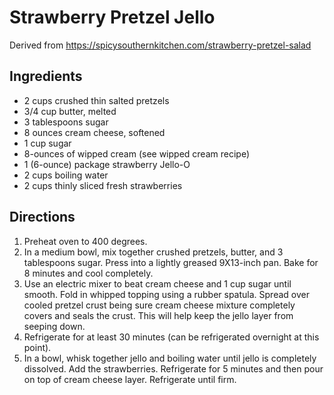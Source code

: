 # Strawberry Pretzel Jello

Derived from https://spicysouthernkitchen.com/strawberry-pretzel-salad

## Ingredients
- 2 cups crushed thin salted pretzels
- 3/4 cup butter, melted
- 3 tablespoons sugar
- 8 ounces cream cheese, softened
- 1 cup sugar
- 8-ounces of wipped cream (see wipped cream recipe)
- 1 (6-ounce) package strawberry Jello-O
- 2 cups boiling water
- 2 cups thinly sliced fresh strawberries

## Directions

1. Preheat oven to 400 degrees.
1. In a medium bowl, mix together crushed pretzels, butter, and 3 tablespoons sugar. Press into a lightly greased 9X13-inch pan. Bake for 8 minutes and cool completely.
1. Use an electric mixer to beat cream cheese and 1 cup sugar until smooth. Fold in whipped topping using a rubber spatula. Spread over cooled pretzel crust being sure cream cheese mixture completely covers and seals the crust. This will help keep the jello layer from seeping down.
1. Refrigerate for at least 30 minutes (can be refrigerated overnight at this point).
1. In a bowl, whisk together jello and boiling water until jello is completely dissolved. Add the strawberries. Refrigerate for 5 minutes and then pour on top of cream cheese layer. Refrigerate until firm.
